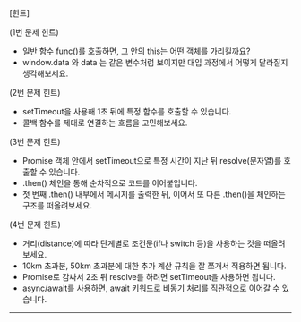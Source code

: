 [힌트]

(1번 문제 힌트)  
- 일반 함수 func()를 호출하면, 그 안의 this는 어떤 객체를 가리킬까요?  
- window.data 와 data 는 같은 변수처럼 보이지만 대입 과정에서 어떻게 달라질지 생각해보세요.

(2번 문제 힌트)  
- setTimeout을 사용해 1초 뒤에 특정 함수를 호출할 수 있습니다.  
- 콜백 함수를 제대로 연결하는 흐름을 고민해보세요.

(3번 문제 힌트)  
- Promise 객체 안에서 setTimeout으로 특정 시간이 지난 뒤 resolve(문자열)를 호출할 수 있습니다.  
- .then() 체인을 통해 순차적으로 코드를 이어붙입니다.  
- 첫 번째 .then() 내부에서 메시지를 출력한 뒤, 이어서 또 다른 .then()을 체인하는 구조를 떠올려보세요.

(4번 문제 힌트)  
- 거리(distance)에 따라 단계별로 조건문(if나 switch 등)을 사용하는 것을 떠올려보세요.  
- 10km 초과분, 50km 초과분에 대한 추가 계산 규칙을 잘 쪼개서 적용하면 됩니다.  
- Promise로 감싸서 2초 뒤 resolve를 하려면 setTimeout을 사용하면 됩니다.  
- async/await를 사용하면, await 키워드로 비동기 처리를 직관적으로 이어갈 수 있습니다.  

---